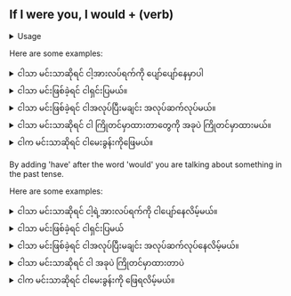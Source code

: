 ## If I were you, I would + (verb)

<details>
<summary>Usage</summary>
ဤတွင် သင်သည် အခြေအနေများကို ပေးဆောင်ရမည့် ဆုံးဖြတ်ချက်ကို ဥပမာတစ်ခုပေးနေသည်။ ၎င်းသည် အတိတ်ကာလ သို့မဟုတ် အခြေအနေအရ ပစ္စုပ္ပန်တွင် ဖြစ်နိုင်သည်။


Here you are giving an example of what decision YOU would do given the circumstances. This can be in past tense or in a conditional present.
</details>


Here are some examples:
<details>
<summary>ငါသာ မင်းသာဆိုရင် ငါ့အားလပ်ရက်ကို ပျော်ပျော်နေမှာပါ</summary>
"If I were you, I would enjoy my vacation."
</details>

<details>
<summary>ငါသာ မင်းဖြစ်ခဲ့ရင် ငါရှင်းပြမယ်။</summary>
"If I were you, I would explain what happened."
</details>

<details>
<summary>ငါသာ မင်းဖြစ်ခဲ့ရင် ငါအလုပ်ပြီးမချင်း အလုပ်ဆက်လုပ်မယ်။</summary>
"If I were you, I would continue working until it is done."
</details>

<details>
<summary>ငါသာ မင်းသာဆိုရင် ငါ ကြိုတင်မှာထားတာတွေကို အခုပဲ ကြိုတင်မှာထားမယ်။</summary>
"If I were you, I would book my reservations now."
</details>

<details>
<summary>ငါက မင်းသာဆိုရင် ငါမေးခွန်းကိုဖြေမယ်။</summary>
"If I were you, I would answer the question."
</details>


By adding 'have' after the word 'would' you are talking about something in the past tense.

Here are some examples:
<details>
<summary>ငါသာ မင်းသာဆိုရင် ငါ့ရဲ့အားလပ်ရက်ကို ငါပျော်နေလိမ့်မယ်။</summary>
"If I were you, I would have enjoyed my vacation."
</details>

<details>
<summary>ငါသာ မင်းဖြစ်ခဲ့ရင် ငါရှင်းပြမယ်</summary>
"If I were you, I would have explained what happened."
</details>

<details>
<summary>ငါသာ မင်းဖြစ်ခဲ့ရင် ငါအလုပ်ပြီးမချင်း အလုပ်ဆက်လုပ်နေလိမ့်မယ်။</summary>
"If I were you, I would have continued working until it was done."
</details>

<details>
<summary>ငါသာ မင်းသာဆိုရင် ငါ အခုပဲ ကြိုတင်မှာထားတာပဲ</summary>
"If I were you, I would have booked my reservations now."
</details>

<details>
<summary>ငါက မင်းသာဆိုရင် ငါမေးခွန်းကို ဖြေရလိမ့်မယ်။</summary>
"If I were you, I would have answered the question."
</details>